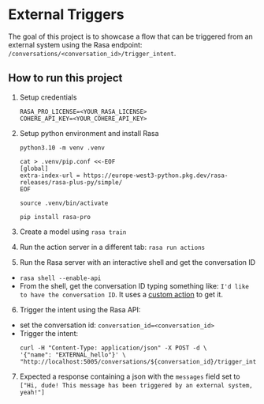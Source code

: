 # External Triggers

The goal of this project is to showcase a flow that can be triggered from an external system using the Rasa endpoint: `/conversations/<conversation_id>/trigger_intent`.

## How to run this project

1. Setup credentials
    ```
    RASA_PRO_LICENSE=<YOUR_RASA_LICENSE>
    COHERE_API_KEY=<YOUR_COHERE_API_KEY>
    ```

2.  Setup python environment and install Rasa
    ```
    python3.10 -m venv .venv

    cat > .venv/pip.conf <<-EOF
    [global]
    extra-index-url = https://europe-west3-python.pkg.dev/rasa-releases/rasa-plus-py/simple/
    EOF

    source .venv/bin/activate

    pip install rasa-pro
    ```

3. Create a model using `rasa train`

4. Run the action server in a different tab: `rasa run actions`

5. Run the Rasa server with an interactive shell and get the conversation ID
 - `rasa shell --enable-api`
 - From the shell, get the conversation ID typing something like: `I'd like to have the conversation ID`. It uses a [custom action](actions/action_tell_id.py) to get it.

6. Trigger the intent using the Rasa API:
 - set the conversation id: `conversation_id=<conversation_id>`
 - Trigger the intent:
    ```
    curl -H "Content-Type: application/json" -X POST -d \
    '{"name": "EXTERNAL_hello"}' \
    "http://localhost:5005/conversations/${conversation_id}/trigger_intent"
    ```

7. Expected a response containing a json with the `messages` field set to `["Hi, dude! This message has been triggered by an external system, yeah!"]`

